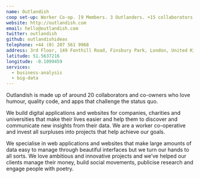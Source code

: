 ```yaml
---
name: Outlandish
coop set-up: Worker Co-op. [9 Members. 3 Outlanders. +15 collaborators.]
website: http://outlandish.com
email: hello@outlandish.com
twitter: outlandish
github: outlandishideas
telephone: +44 (0) 207 561 9968
address: 3rd Floor, 149 Fonthill Road, Finsbury Park, London, United Kingdom, N4 3HF
latitude: 51.5637216
longitude: -0.1099459
services:
  - business-analysis
  - big-data
---
```

Outlandish is made up of around 20 collaborators and co-owners who love humour, quality code, and apps that challenge the status quo.

We build digital applications and websites for companies, charities and universities that make their lives easier and help them to discover and communicate new insights from their data. We are a worker co-operative and invest all surpluses into projects that help achieve our goals.

We specialise in web applications and websites that make large amounts of data easy to manage through beautiful interfaces but we turn our hands to all sorts. We love ambitious and innovative projects and we’ve helped our clients manage their money, build social movements, publicise research and engage people with poetry.
